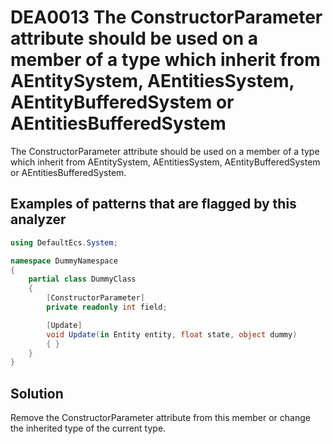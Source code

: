 # DEA0013 The ConstructorParameter attribute should be used on a member of a type which inherit from AEntitySystem, AEntitiesSystem, AEntityBufferedSystem or AEntitiesBufferedSystem

The ConstructorParameter attribute should be used on a member of a type which inherit from AEntitySystem, AEntitiesSystem, AEntityBufferedSystem or AEntitiesBufferedSystem.

## Examples of patterns that are flagged by this analyzer

```csharp
using DefaultEcs.System;

namespace DummyNamespace
{
    partial class DummyClass
    {
        [ConstructorParameter]
        private readonly int field;

        [Update]
        void Update(in Entity entity, float state, object dummy)
        { }
    }
}
```

## Solution

Remove the ConstructorParameter attribute from this member or change the inherited type of the current type.